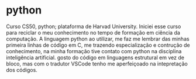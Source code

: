 # python
Curso CS50,  python; plataforma de Harvad University.
Iniciei esse curso para reciclar o meu conhecimento no tempo de formação em ciência da computação.
A linguagem python ao utilizar, me faz me lembrar das minhas primeira linhas de código em C, me trazendo  especialização e contrução de conhecimento, na minha formação tive contato com python na disciplina inteligência artificial.
gosto do código em linguagens estrutural em vez de bloco, mas com o tradutor VSCode tenho me aperfeiçoado na intepretação dos códigos.
